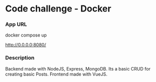 <h1>Code challenge - Docker</h1>

<h3>App URL</h3>
<p>docker compose up<p>
<a href="http://0.0.0.0:8080/">http://0.0.0.0:8080/</a>

<h3>Description</h3>
<p>
Backend made with NodeJS, Express, MongoDB. Its a basic CRUD for creating basic Posts. 
Frontend made with VueJS. 

</p>

